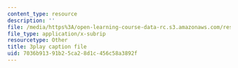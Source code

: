 ```yaml
---
content_type: resource
description: ''
file: /media/https%3A/open-learning-course-data-rc.s3.amazonaws.com/res-6-012-introduction-to-probability-spring-2018/7036b91391b25ca28d1c456c58a3892f_nuXDb9B3y0M.vtt
file_type: application/x-subrip
resourcetype: Other
title: 3play caption file
uid: 7036b913-91b2-5ca2-8d1c-456c58a3892f
---
```

